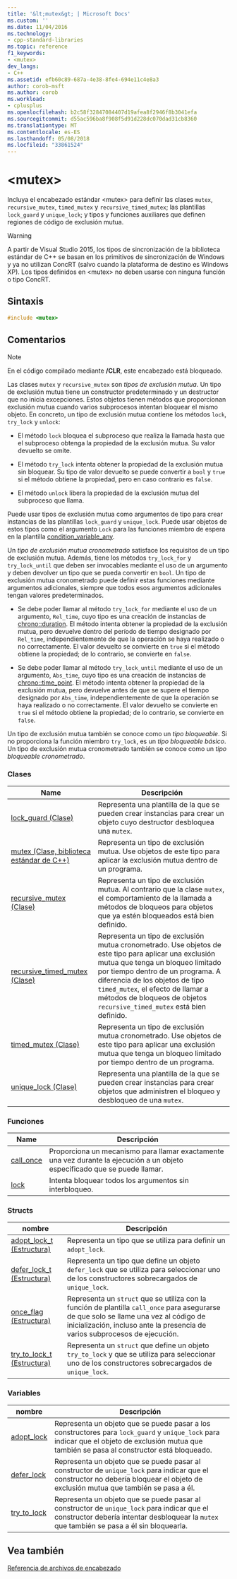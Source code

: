 ```yaml
---
title: '&lt;mutex&gt; | Microsoft Docs'
ms.custom: ''
ms.date: 11/04/2016
ms.technology:
- cpp-standard-libraries
ms.topic: reference
f1_keywords:
- <mutex>
dev_langs:
- C++
ms.assetid: efb60c89-687a-4e38-8fe4-694e11c4e8a3
author: corob-msft
ms.author: corob
ms.workload:
- cplusplus
ms.openlocfilehash: b2c58f32847084407d19afea8f2946f8b3041efa
ms.sourcegitcommit: d55ac596ba8f908f5d91d228dc070dad31cb8360
ms.translationtype: MT
ms.contentlocale: es-ES
ms.lasthandoff: 05/08/2018
ms.locfileid: "33861524"
---
```

# <a name="ltmutexgt"></a>&lt;mutex&gt;

Incluya el encabezado estándar \<mutex> para definir las clases `mutex`, `recursive_mutex`, `timed_mutex` y `recursive_timed_mutex`; las plantillas `lock_guard` y `unique_lock`; y tipos y funciones auxiliares que definen regiones de código de exclusión mutua.

> [!WARNING]
> A partir de Visual Studio 2015, los tipos de sincronización de la biblioteca estándar de C++ se basan en los primitivos de sincronización de Windows y ya no utilizan ConcRT (salvo cuando la plataforma de destino es Windows XP). Los tipos definidos en \<mutex> no deben usarse con ninguna función o tipo ConcRT.

## <a name="syntax"></a>Sintaxis

```cpp
#include <mutex>
```

## <a name="remarks"></a>Comentarios

> [!NOTE]
> En el código compilado mediante **/CLR**, este encabezado está bloqueado.

Las clases `mutex` y `recursive_mutex` son *tipos de exclusión mutua*. Un tipo de exclusión mutua tiene un constructor predeterminado y un destructor que no inicia excepciones. Estos objetos tienen métodos que proporcionan exclusión mutua cuando varios subprocesos intentan bloquear el mismo objeto. En concreto, un tipo de exclusión mutua contiene los métodos `lock`, `try_lock` y `unlock`:

- El método `lock` bloquea el subproceso que realiza la llamada hasta que el subproceso obtenga la propiedad de la exclusión mutua. Su valor devuelto se omite.

- El método `try_lock` intenta obtener la propiedad de la exclusión mutua sin bloquear. Su tipo de valor devuelto se puede convertir a `bool` y `true` si el método obtiene la propiedad, pero en caso contrario es `false`.

- El método `unlock` libera la propiedad de la exclusión mutua del subproceso que llama.

Puede usar tipos de exclusión mutua como argumentos de tipo para crear instancias de las plantillas `lock_guard` y `unique_lock`. Puede usar objetos de estos tipos como el argumento `Lock` para las funciones miembro de espera en la plantilla [condition_variable_any](../standard-library/condition-variable-any-class.md).

Un *tipo de exclusión mutua cronometrado* satisface los requisitos de un tipo de exclusión mutua. Además, tiene los métodos `try_lock_for` y `try_lock_until` que deben ser invocables mediante el uso de un argumento y deben devolver un tipo que se pueda convertir en `bool`. Un tipo de exclusión mutua cronometrado puede definir estas funciones mediante argumentos adicionales, siempre que todos esos argumentos adicionales tengan valores predeterminados.

- Se debe poder llamar al método `try_lock_for` mediante el uso de un argumento, `Rel_time`, cuyo tipo es una creación de instancias de [chrono::duration](../standard-library/duration-class.md). El método intenta obtener la propiedad de la exclusión mutua, pero devuelve dentro del período de tiempo designado por `Rel_time`, independientemente de que la operación se haya realizado o no correctamente. El valor devuelto se convierte en `true` si el método obtiene la propiedad; de lo contrario, se convierte en `false`.

- Se debe poder llamar al método `try_lock_until` mediante el uso de un argumento, `Abs_time`, cuyo tipo es una creación de instancias de [chrono::time_point](../standard-library/time-point-class.md). El método intenta obtener la propiedad de la exclusión mutua, pero devuelve antes de que se supere el tiempo designado por `Abs_time`, independientemente de que la operación se haya realizado o no correctamente. El valor devuelto se convierte en `true` si el método obtiene la propiedad; de lo contrario, se convierte en `false`.

Un tipo de exclusión mutua también se conoce como un *tipo bloqueable*. Si no proporciona la función miembro `try_lock`, es un *tipo bloqueable básico*. Un tipo de exclusión mutua cronometrado también se conoce como un *tipo bloqueable cronometrado*.

### <a name="classes"></a>Clases

|Name|Descripción|
|----------|-----------------|
|[lock_guard (Clase)](../standard-library/lock-guard-class.md)|Representa una plantilla de la que se pueden crear instancias para crear un objeto cuyo destructor desbloquea una `mutex`.|
|[mutex (Clase, biblioteca estándar de C++)](../standard-library/mutex-class-stl.md)|Representa un tipo de exclusión mutua. Use objetos de este tipo para aplicar la exclusión mutua dentro de un programa.|
|[recursive_mutex (Clase)](../standard-library/recursive-mutex-class.md)|Representa un tipo de exclusión mutua. Al contrario que la clase `mutex`, el comportamiento de la llamada a métodos de bloqueos para objetos que ya estén bloqueados está bien definido.|
|[recursive_timed_mutex (Clase)](../standard-library/recursive-timed-mutex-class.md)|Representa un tipo de exclusión mutua cronometrado. Use objetos de este tipo para aplicar una exclusión mutua que tenga un bloqueo limitado por tiempo dentro de un programa. A diferencia de los objetos de tipo `timed_mutex`, el efecto de llamar a métodos de bloqueos de objetos `recursive_timed_mutex` está bien definido.|
|[timed_mutex (Clase)](../standard-library/timed-mutex-class.md)|Representa un tipo de exclusión mutua cronometrado. Use objetos de este tipo para aplicar una exclusión mutua que tenga un bloqueo limitado por tiempo dentro de un programa.|
|[unique_lock (Clase)](../standard-library/unique-lock-class.md)|Representa una plantilla de la que se pueden crear instancias para crear objetos que administren el bloqueo y desbloqueo de una `mutex`.|

### <a name="functions"></a>Funciones

|Name|Descripción|
|----------|-----------------|
|[call_once](../standard-library/mutex-functions.md#call_once)|Proporciona un mecanismo para llamar exactamente una vez durante la ejecución a un objeto especificado que se puede llamar.|
|[lock](../standard-library/mutex-functions.md#lock)|Intenta bloquear todos los argumentos sin interbloqueo.|

### <a name="structs"></a>Structs

|nombre|Descripción|
|----------|-----------------|
|[adopt_lock_t (Estructura)](../standard-library/adopt-lock-t-structure.md)|Representa un tipo que se utiliza para definir un `adopt_lock`.|
|[defer_lock_t (Estructura)](../standard-library/defer-lock-t-structure.md)|Representa un tipo que define un objeto `defer_lock` que se utiliza para seleccionar uno de los constructores sobrecargados de `unique_lock`.|
|[once_flag (Estructura)](../standard-library/once-flag-structure.md)|Representa un `struct` que se utiliza con la función de plantilla `call_once` para asegurarse de que solo se llame una vez al código de inicialización, incluso ante la presencia de varios subprocesos de ejecución.|
|[try_to_lock_t (Estructura)](../standard-library/try-to-lock-t-structure.md)|Representa un `struct` que define un objeto `try_to_lock` y que se utiliza para seleccionar uno de los constructores sobrecargados de `unique_lock`.|

### <a name="variables"></a>Variables

|nombre|Descripción|
|----------|-----------------|
|[adopt_lock](../standard-library/mutex-functions.md#adopt_lock)|Representa un objeto que se puede pasar a los constructores para `lock_guard` y `unique_lock` para indicar que el objeto de exclusión mutua que también se pasa al constructor está bloqueado.|
|[defer_lock](../standard-library/mutex-functions.md#defer_lock)|Representa un objeto que se puede pasar al constructor de `unique_lock` para indicar que el constructor no debería bloquear el objeto de exclusión mutua que también se pasa a él.|
|[try_to_lock](../standard-library/mutex-functions.md#try_to_lock)|Representa un objeto que se puede pasar al constructor de `unique_lock` para indicar que el constructor debería intentar desbloquear la `mutex` que también se pasa a él sin bloquearla.|

## <a name="see-also"></a>Vea también

[Referencia de archivos de encabezado](../standard-library/cpp-standard-library-header-files.md)<br/>
